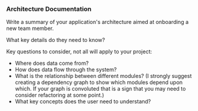 ### Architecture Documentation

Write a summary of your application's architecture aimed at onboarding a new team member.

What key details do they need to know?

Key questions to consider, not all will apply to your project:

* Where does data come from?
* How does data flow through the system?
* What is the relationship between different modules? (I strongly suggest creating a dependency graph to show which modules depend upon which. If your graph is convoluted that is a sign that you may need to consider refactoring at some point.)
* What key concepts does the user need to understand?

